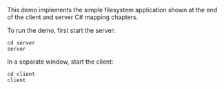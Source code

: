 This demo implements the simple filesystem application shown at the
end of the client and server C# mapping chapters.

To run the demo, first start the server:

```
cd server
server
```

In a separate window, start the client:

```
cd client
client
```
